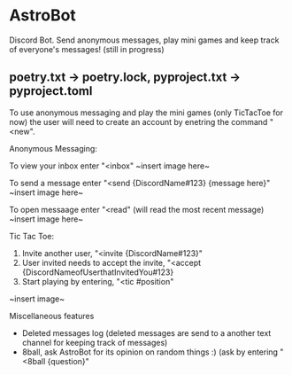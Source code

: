 # AstroBot
Discord Bot. Send anonymous messages, play mini games and keep track of everyone's messages!
(still in progress)

poetry.txt -> poetry.lock,
pyproject.txt -> pyproject.toml
--------------------------------------------------------
To use anonymous messaging and play the mini games (only TicTacToe for now)
the user will need to create an account by enetring the command "<new".

Anonymous Messaging:

To view your inbox enter "<inbox"
~insert image here~

To send a message enter "<send {DiscordName#123} {message here}"
~insert image here~

To open messaage enter "<read" (will read the most recent message)
~insert image here~


Tic Tac Toe:

1. Invite another user, "<invite {DiscordName#123}"
2. User invited needs to accept the invite, "<accept {DiscordNameofUserthatInvitedYou#123}
3. Start playing by entering, "<tic #position"

~insert image~


Miscellaneous features

- Deleted messages log (deleted messages are send to a another text channel for keeping track of messages)
- 8ball, ask AstroBot for its opinion on random things :) (ask by entering "<8ball {question}"

